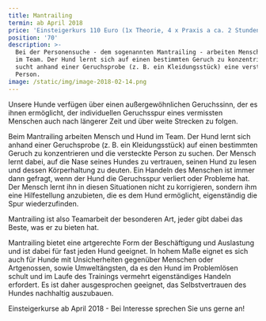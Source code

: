 ```yaml
---
title: Mantrailing
termin: ab April 2018
price: 'Einsteigerkurs 110 Euro (1x Theorie, 4 x Praxis a ca. 2 Stunden)'
position: '70'
description: >-
  Bei der Personensuche - dem sogenannten Mantrailing - arbeiten Mensch und Hund
  im Team. Der Hund lernt sich auf einen bestimmten Geruch zu konzentrieren und
  sucht anhand einer Geruchsprobe (z. B. ein Kleidungsstück) eine versteckte
  Person.
image: /static/img/image-2018-02-14.png
---
```

Unsere Hunde verfügen über einen außergewöhnlichen Geruchssinn, der es ihnen ermöglicht, der individuellen Geruchsspur eines vermissten Menschen auch nach längerer Zeit und über weite Strecken zu folgen. 

Beim Mantrailing arbeiten Mensch und Hund im Team. Der Hund lernt sich anhand einer Geruchsprobe (z. B. ein Kleidungsstück) auf einen bestimmten Geruch zu konzentrieren und die versteckte Person zu suchen. Der Mensch lernt dabei, auf die Nase seines Hundes zu vertrauen, seinen Hund zu lesen und dessen Körperhaltung zu deuten. Ein Handeln des Menschen ist immer dann gefragt, wenn der Hund die Geruchsspur verliert oder Probleme hat. Der Mensch lernt ihn in diesen Situationen nicht zu korrigieren, sondern ihm eine Hilfestellung anzubieten, die es dem Hund ermöglicht, eigenständig die Spur wiederzufinden. 

Mantrailing ist also Teamarbeit der besonderen Art, jeder gibt dabei das Beste, was er zu bieten hat.

Mantrailing bietet eine artgerechte Form der Beschäftigung und Auslastung und ist dabei für fast jeden Hund geeignet. In hohem Maße eignet es sich auch für Hunde mit Unsicherheiten gegenüber Menschen oder Artgenossen, sowie Umweltängsten, da es den Hund im Problemlösen schult und im Laufe des Trainings vermehrt eigenständiges Handeln erfordert. Es ist daher ausgesprochen geeignet, das Selbstvertrauen des Hundes nachhaltig auszubauen.

Einsteigerkurse ab April 2018 - Bei Interesse sprechen Sie uns gerne an!
